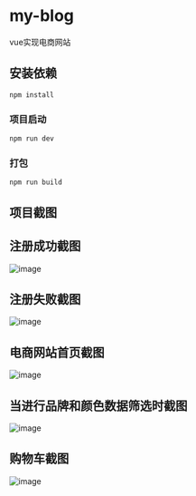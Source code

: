 # my-blog
vue实现电商网站

## 安装依赖
```
npm install
```

### 项目启动
```
npm run dev
```

### 打包
```
npm run build
```




## 项目截图
## 注册成功截图
![image](https://github.com/luo98k/my-shop/blob/main/src/images/1.png)

## 注册失败截图
![image](https://github.com/luo98k/my-shop/blob/main/src/images/2.png)

## 电商网站首页截图
![image](https://github.com/luo98k/my-shop/blob/main/src/images/3.png)

## 当进行品牌和颜色数据筛选时截图
![image](https://github.com/luo98k/my-shop/blob/main/src/images/4.png)

## 购物车截图
![image](https://github.com/luo98k/my-shop/blob/main/src/images/5.png)





